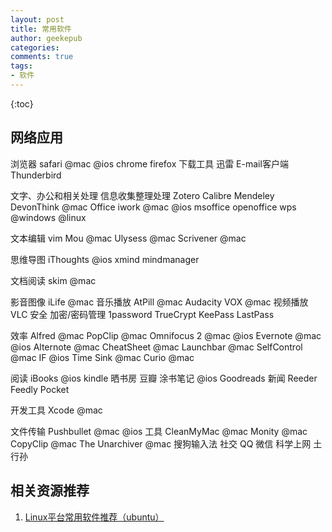 ```yaml
---
layout: post
title: 常用软件
author: geekepub
categories:
comments: true 
tags:
- 软件
---
```


{:toc}

## 网络应用
浏览器
safari @mac @ios 
chrome
firefox
下载工具
迅雷
E-mail客户端
Thunderbird

文字、办公和相关处理
信息收集整理处理
Zotero
Calibre
Mendeley
DevonThink @mac
Office
iwork @mac @ios
msoffice
openoffice
wps @windows @linux 

文本编辑
vim
Mou @mac 
Ulysess @mac
Scrivener @mac

思维导图
iThoughts @ios 
xmind
mindmanager

文档阅读
skim @mac

影音图像
iLife @mac
音乐播放
AtPill @mac
Audacity
VOX @mac
视频播放
VLC
安全
加密/密码管理
1password
TrueCrypt
KeePass
LastPass

效率
Alfred @mac
PopClip @mac
Omnifocus 2 @mac @ios
Evernote @mac @ios
Alternote @mac
CheatSheet @mac
Launchbar @mac 
SelfControl @mac
IF @ios
Time Sink @mac
Curio @mac

阅读
iBooks @ios
kindle
晒书房
豆瓣
涂书笔记 @ios
Goodreads
新闻
Reeder
Feedly
Pocket

开发工具
Xcode @mac

文件传输
Pushbullet @mac @ios
工具
CleanMyMac @mac
Monity @mac
CopyClip @mac
The Unarchiver @mac
搜狗输入法
社交
QQ
微信
科学上网
土行孙

## 相关资源推荐

1. [Linux平台常用软件推荐（ubuntu）](http://wiki.ubuntu.org.cn/Qref/Apps)
